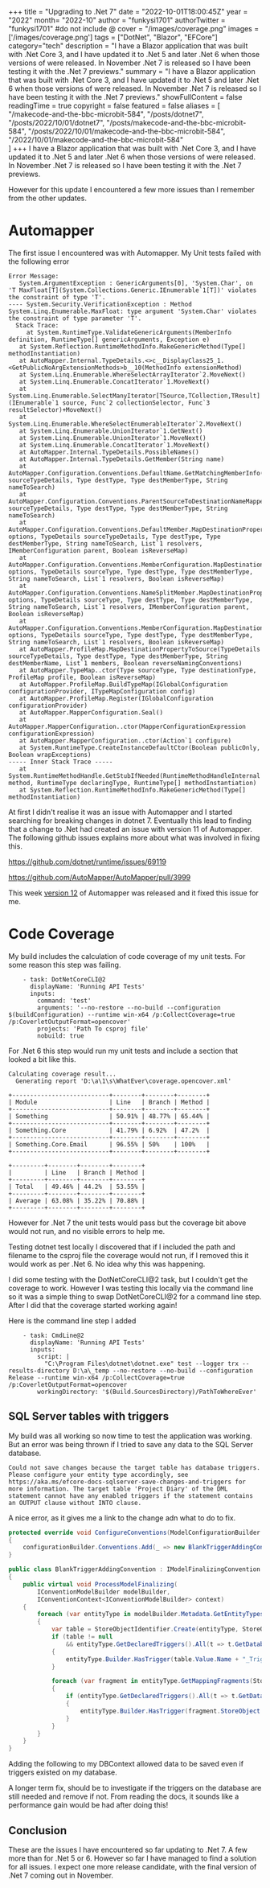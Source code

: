 +++
title = "Upgrading to .Net 7"
date = "2022-10-01T18:00:45Z"
year = "2022"
month= "2022-10"
author = "funkysi1701"
authorTwitter = "funkysi1701" #do not include @
cover = "/images/coverage.png"
images = ['/images/coverage.png']
tags = ["DotNet", "Blazor", "EFCore"]
category="tech"
description =  "I have a Blazor application that was built with .Net Core 3, and I have updated it to .Net 5 and later .Net 6 when those versions of were released. In November .Net 7 is released so I have been testing it with the .Net 7 previews."
summary = "I have a Blazor application that was built with .Net Core 3, and I have updated it to .Net 5 and later .Net 6 when those versions of were released. In November .Net 7 is released so I have been testing it with the .Net 7 previews."
showFullContent = false
readingTime = true
copyright = false
featured = false
aliases = [
    "/makecode-and-the-bbc-microbit-584",
    "/posts/dotnet7",
    "/posts/2022/10/01/dotnet7",
    "/posts/makecode-and-the-bbc-microbit-584",
    "/posts/2022/10/01/makecode-and-the-bbc-microbit-584",
    "/2022/10/01/makecode-and-the-bbc-microbit-584"    
]
+++
I have a Blazor application that was built with .Net Core 3, and I have updated it to .Net 5 and later .Net 6 when those versions of were released. In November .Net 7 is released so I have been testing it with the .Net 7 previews.

However for this update I encountered a few more issues than I remember from the other updates.

# Automapper

The first issue I encountered was with Automapper. My Unit tests failed with the following error

```
Error Message:
   System.ArgumentException : GenericArguments[0], 'System.Char', on 'T MaxFloat[T](System.Collections.Generic.IEnumerable`1[T])' violates the constraint of type 'T'.
---- System.Security.VerificationException : Method System.Linq.Enumerable.MaxFloat: type argument 'System.Char' violates the constraint of type parameter 'T'.
  Stack Trace:
     at System.RuntimeType.ValidateGenericArguments(MemberInfo definition, RuntimeType[] genericArguments, Exception e)
   at System.Reflection.RuntimeMethodInfo.MakeGenericMethod(Type[] methodInstantiation)
   at AutoMapper.Internal.TypeDetails.<>c__DisplayClass25_1.<GetPublicNoArgExtensionMethods>b__10(MethodInfo extensionMethod)
   at System.Linq.Enumerable.WhereSelectArrayIterator`2.MoveNext()
   at System.Linq.Enumerable.ConcatIterator`1.MoveNext()
   at System.Linq.Enumerable.SelectManyIterator[TSource,TCollection,TResult](IEnumerable`1 source, Func`2 collectionSelector, Func`3 resultSelector)+MoveNext()
   at System.Linq.Enumerable.WhereSelectEnumerableIterator`2.MoveNext()
   at System.Linq.Enumerable.UnionIterator`1.GetNext()
   at System.Linq.Enumerable.UnionIterator`1.MoveNext()
   at System.Linq.Enumerable.ConcatIterator`1.MoveNext()
   at AutoMapper.Internal.TypeDetails.PossibleNames()
   at AutoMapper.Internal.TypeDetails.GetMember(String name)
   at AutoMapper.Configuration.Conventions.DefaultName.GetMatchingMemberInfo(TypeDetails sourceTypeDetails, Type destType, Type destMemberType, String nameToSearch)
   at AutoMapper.Configuration.Conventions.ParentSourceToDestinationNameMapper.GetMatchingMemberInfo(TypeDetails sourceTypeDetails, Type destType, Type destMemberType, String nameToSearch)
   at AutoMapper.Configuration.Conventions.DefaultMember.MapDestinationPropertyToSource(ProfileMap options, TypeDetails sourceTypeDetails, Type destType, Type destMemberType, String nameToSearch, List`1 resolvers, IMemberConfiguration parent, Boolean isReverseMap)
   at AutoMapper.Configuration.Conventions.MemberConfiguration.MapDestinationPropertyToSource(ProfileMap options, TypeDetails sourceType, Type destType, Type destMemberType, String nameToSearch, List`1 resolvers, Boolean isReverseMap)
   at AutoMapper.Configuration.Conventions.NameSplitMember.MapDestinationPropertyToSource(ProfileMap options, TypeDetails sourceType, Type destType, Type destMemberType, String nameToSearch, List`1 resolvers, IMemberConfiguration parent, Boolean isReverseMap)
   at AutoMapper.Configuration.Conventions.MemberConfiguration.MapDestinationPropertyToSource(ProfileMap options, TypeDetails sourceType, Type destType, Type destMemberType, String nameToSearch, List`1 resolvers, Boolean isReverseMap)
   at AutoMapper.ProfileMap.MapDestinationPropertyToSource(TypeDetails sourceTypeDetails, Type destType, Type destMemberType, String destMemberName, List`1 members, Boolean reverseNamingConventions)
   at AutoMapper.TypeMap..ctor(Type sourceType, Type destinationType, ProfileMap profile, Boolean isReverseMap)
   at AutoMapper.ProfileMap.BuildTypeMap(IGlobalConfiguration configurationProvider, ITypeMapConfiguration config)
   at AutoMapper.ProfileMap.Register(IGlobalConfiguration configurationProvider)
   at AutoMapper.MapperConfiguration.Seal()
   at AutoMapper.MapperConfiguration..ctor(MapperConfigurationExpression configurationExpression)
   at AutoMapper.MapperConfiguration..ctor(Action`1 configure)
   at System.RuntimeType.CreateInstanceDefaultCtor(Boolean publicOnly, Boolean wrapExceptions)
----- Inner Stack Trace -----
   at System.RuntimeMethodHandle.GetStubIfNeeded(RuntimeMethodHandleInternal method, RuntimeType declaringType, RuntimeType[] methodInstantiation)
   at System.Reflection.RuntimeMethodInfo.MakeGenericMethod(Type[] methodInstantiation)
```

At first I didn't realise it was an issue with Automapper and I started searching for breaking changes in dotnet 7. Eventually this lead to finding that a change to .Net had created an issue with version 11 of Automapper. The following github issues explains more about what was involved in fixing this.

https://github.com/dotnet/runtime/issues/69119

https://github.com/AutoMapper/AutoMapper/pull/3999

This week [version 12](https://github.com/AutoMapper/AutoMapper/releases/tag/v12.0.0) of Automapper was released and it fixed this issue for me.

# Code Coverage

My build includes the calculation of code coverage of my unit tests. For some reason this step was failing.

```
    - task: DotNetCoreCLI@2
      displayName: 'Running API Tests'
      inputs:
        command: 'test'
        arguments: '--no-restore --no-build --configuration $(buildConfiguration) --runtime win-x64 /p:CollectCoverage=true /p:CoverletOutputFormat=opencover'
        projects: 'Path To csproj file'
        nobuild: true    
```

For .Net 6 this step would run my unit tests and include a section that looked a bit like this.

```
Calculating coverage result...
  Generating report 'D:\a\1\s\WhatEver\coverage.opencover.xml'

+---------------------------+--------+--------+--------+
| Module                    | Line   | Branch | Method |
+---------------------------+--------+--------+--------+
| Something                 | 50.91% | 48.77% | 65.44% |
+---------------------------+--------+--------+--------+
| Something.Core            | 41.79% | 6.92%  | 47.2%  |
+---------------------------+--------+--------+--------+
| Something.Core.Email      | 96.55% | 50%    | 100%   |
+---------------------------+--------+--------+--------+

+---------+--------+--------+--------+
|         | Line   | Branch | Method |
+---------+--------+--------+--------+
| Total   | 49.46% | 44.2%  | 53.55% |
+---------+--------+--------+--------+
| Average | 63.08% | 35.22% | 70.88% |
+---------+--------+--------+--------+

```

However for .Net 7 the unit tests would pass but the coverage bit above would not run, and no visible errors to help me.

Testing dotnet test locally I discovered that if I included the path and filename to the csproj file the coverage would not run, if I removed this it would work as per .Net 6. No idea why this was happening.

I did some testing with the DotNetCoreCLI@2 task, but I couldn't get the coverage to work. However I was testing this locally via the command line so it was a simple thing to swap DotNetCoreCLI@2 for a command line step. After I did that the coverage started working again!

Here is the command line step I added

```
    - task: CmdLine@2
      displayName: 'Running API Tests'
      inputs:
        script: |
          "C:\Program Files\dotnet\dotnet.exe" test --logger trx --results-directory D:\a\_temp --no-restore --no-build --configuration Release --runtime win-x64 /p:CollectCoverage=true /p:CoverletOutputFormat=opencover
        workingDirectory: '$(Build.SourcesDirectory)/PathToWhereEver'  
```

## SQL Server tables with triggers

My build was all working so now time to test the application was working. But an error was being thrown if I tried to save any data to the SQL Server database.

```
Could not save changes because the target table has database triggers. Please configure your entity type accordingly, see https://aka.ms/efcore-docs-sqlserver-save-changes-and-triggers for more information. The target table 'Project Diary' of the DML statement cannot have any enabled triggers if the statement contains an OUTPUT clause without INTO clause. 
```

A nice error, as it gives me a link to the change adn what to do to fix.

```csharp
protected override void ConfigureConventions(ModelConfigurationBuilder configurationBuilder)
{
    configurationBuilder.Conventions.Add(_ => new BlankTriggerAddingConvention());
}
```

```csharp
public class BlankTriggerAddingConvention : IModelFinalizingConvention
{
    public virtual void ProcessModelFinalizing(
        IConventionModelBuilder modelBuilder,
        IConventionContext<IConventionModelBuilder> context)
    {
        foreach (var entityType in modelBuilder.Metadata.GetEntityTypes())
        {
            var table = StoreObjectIdentifier.Create(entityType, StoreObjectType.Table);
            if (table != null
                && entityType.GetDeclaredTriggers().All(t => t.GetDatabaseName(table.Value) == null))
            {
                entityType.Builder.HasTrigger(table.Value.Name + "_Trigger");
            }

            foreach (var fragment in entityType.GetMappingFragments(StoreObjectType.Table))
            {
                if (entityType.GetDeclaredTriggers().All(t => t.GetDatabaseName(fragment.StoreObject) == null))
                {
                    entityType.Builder.HasTrigger(fragment.StoreObject.Name + "_Trigger");
                }
            }
        }
    }
}
```

Adding the following to my DBContext allowed data to be saved even if triggers existed on my database.

A longer term fix, should be to investigate if the triggers on the database are still needed and remove if not. From reading the docs, it sounds like a performance gain would be had after doing this!

## Conclusion

These are the issues I have encountered so far updating to .Net 7. A few more than for .Net 5 or 6. However so far I have managed to find a solution for all issues. I expect one more release candidate, with the final version of .Net 7 coming out in November.